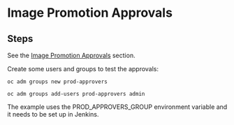 # Image Promotion Approvals

## Steps

See the [Image Promotion Approvals](../../extras/image-promotion-approvals) section.

Create some users and groups to test the approvals:

    oc adm groups new prod-approvers

    oc adm groups add-users prod-approvers admin

The example uses the PROD_APPROVERS_GROUP environment variable and it needs to be set up in Jenkins.
